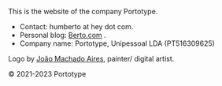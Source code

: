 This is the website of the company Portotype.

- Contact: humberto at hey dot com.
- Personal blog: [Berto.com](https://berto.com) .
- Company name: Portotype, Unipessoal LDA (PT516309625)

Logo by [João Machado Aires](https://www.instagram.com/joao_m_aires/), painter/ digital artist.

© 2021-2023 Portotype

